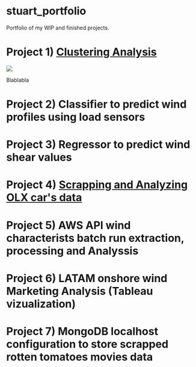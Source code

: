 # stuart_portfolio
Portfolio of my WIP and finished projects.

# Project 1) [Clustering Analysis](https://github.com/jstuartpieri/players_skill_cluster_analysis)

![](https://github.com/jstuartpieri/stuart_portfolio/blob/master/images/clustering_img.png)

Blablabla

# Project 2) Classifier to predict wind profiles using load sensors

# Project 3) Regressor to predict wind shear values

# Project 4) [Scrapping and Analyzing OLX car's data](https://github.com/jstuartpieri/scrapping_carros_olx)

# Project 5) AWS API wind characterists batch run extraction, processing and Analyssis

# Project 6) LATAM onshore wind Marketing Analysis (Tableau vizualization)

# Project 7) MongoDB localhost configuration to store scrapped rotten tomatoes movies data
